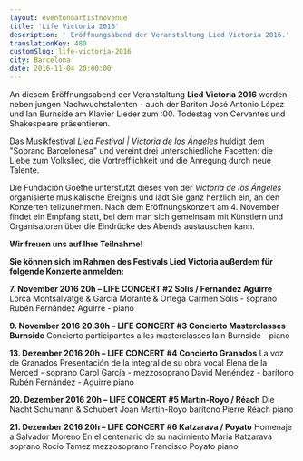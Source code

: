 ```yaml
---
layout: eventonoartistnovenue
title: 'Life Victoria 2016'
description: ' Eröffnungsabend der Veranstaltung Lied Victoria 2016.'
translationKey: 480
customSlug: life-victoria-2016
city: Barcelona
date: 2016-11-04 20:00:00
---
```


 

An diesem Eröffnungsabend der Veranstaltung <strong>Lied Victoria 2016</strong> werden - neben jungen Nachwuchstalenten - auch der Bariton José Antonio López und Ian Burnside am Klavier Lieder zum :00. Todestag von Cervantes und Shakespeare präsentieren.

Das Musikfestival <em>Lied Festival | Victoria de los Ángeles</em> huldigt dem "Soprano Barcelonesa" und vereint drei unterschiedliche Facetten: die Liebe zum Volkslied, die Vortrefflichkeit und die Anregung durch neue Talente.

Die Fundación Goethe unterstützt dieses von der <em>Victoria de los Ángeles</em> organisierte musikalische Ereignis und lädt Sie ganz herzlich ein, an den Konzerten teilzunehmen. Nach dem Eröffnungskonzert am 4. November findet ein Empfang statt, bei dem man sich gemeinsam mit Künstlern und Organisatoren über die Eindrücke des Abends austauschen kann.

<strong>Wir freuen uns auf Ihre Teilnahme!</strong> <div class="line"></div> <strong>Sie können sich im Rahmen des Festivals Lied Victoria außerdem für folgende Konzerte anmelden:</strong>

<strong>7. November 2016 20h – LIFE CONCERT #2 Solís / Fernández Aguirre</strong> Lorca Montsalvatge &amp; García Morante &amp; Ortega Carmen Solís - soprano Rubén Fernández Aguirre - piano

<strong>9. November 2016 20.30h – LIFE CONCERT #3 Concierto Masterclasses Burnside</strong> Concierto participantes a les masterclasses Iain Burnside - piano

<strong>13. Dezember 2016 20h – LIFE CONCERT #4 Concierto Granados</strong> La voz de Granados Presentación de la integral de su obra vocal Elena de la Merced - soprano Carol García - mezzosoprano David Menéndez - barítono Rubén Fernández - Aguirre piano

<strong>20. Dezember 2016 20h – LIFE CONCERT #5 Martín-Royo / Réach</strong> Die Nacht Schumann &amp; Schubert Joan Martín-Royo barítono Pierre Réach piano

<strong>21. Dezember 2016 20h – LIFE CONCERT #6 Katzarava / Poyato</strong> Homenaje a Salvador Moreno En el centenario de su nacimiento Maria Katzarava soprano Rocío Tamez mezzosoprano Francisco Poyato piano
